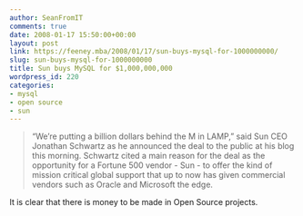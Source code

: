 ```yaml
---
author: SeanFromIT
comments: true
date: 2008-01-17 15:50:00+00:00
layout: post
link: https://feeney.mba/2008/01/17/sun-buys-mysql-for-1000000000/
slug: sun-buys-mysql-for-1000000000
title: Sun buys MySQL for $1,000,000,000
wordpress_id: 220
categories:
- mysql
- open source
- sun
---
```


<blockquote>“We’re putting a billion dollars behind the M in LAMP,” said Sun CEO Jonathan Schwartz as he announced the deal to the public at his blog this morning. Schwartz cited a main reason for the deal as the opportunity for a Fortune 500 vendor - Sun - to offer the kind of mission critical global support that up to now has given commercial vendors such as Oracle and Microsoft the edge.</blockquote>

It is clear that there is money to be made in Open Source projects.

